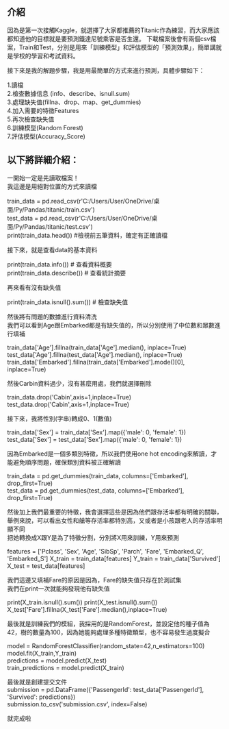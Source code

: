 ## 介紹
因為是第一次接觸Kaggle，就選擇了大家都推薦的Titanic作為練習，而大家應該都知道他的目標就是要預測鐵達尼號乘客是否生還。
下載檔案後會有兩個csv檔案，Train和Test，分別是用來「訓練模型」和評估模型的「預測效果」，簡單講就是學校的學習和考試資料。  
  
接下來是我的解題步驟，我是用最簡單的方式來進行預測，具體步驟如下：    

1.讀檔  
2.檢查數據信息 (info、describe、isnull.sum)  
3.處理缺失值(fillna、drop、map、get_dummies)  
4.加入需要的特徵Features  
5.再次檢查缺失值  
6.訓練模型(Random Forest)  
7.評估模型(Accuracy_Score)  

## 以下將詳細介紹：  
一開始一定是先讀取檔案！     
我這邊是用絕對位置的方式來讀檔  

train_data = pd.read_csv(r'C:/Users/User/OneDrive/桌面/Py/Pandas/titanic/train.csv')  
test_data = pd.read_csv(r'C:/Users/User/OneDrive/桌面/Py/Pandas/titanic/test.csv')  
print(train_data.head())   #檢視前五筆資料，確定有正確讀檔  

接下來，就是查看data的基本資料  

print(train_data.info())  # 查看資料概要  
print(train_data.describe())  # 查看統計摘要  

再來看有沒有缺失值  

print(train_data.isnull().sum())  # 檢查缺失值  

然後將有問題的數據進行資料清洗  
我們可以看到Age跟Embarked都是有缺失值的，所以分別使用了中位數和眾數進行填補  

train_data['Age'].fillna(train_data['Age'].median(), inplace=True)  
test_data['Age'].fillna(test_data['Age'].median(), inplace=True)  
train_data['Embarked'].fillna(train_data['Embarked'].mode()[0], inplace=True)  

然後Carbin資料過少，沒有甚麼用處，我們就選擇刪除   

train_data.drop('Cabin',axis=1,inplace=True)  
test_data.drop('Cabin',axis=1,inplace=True)  

接下來，我將性別(字串)轉成0、1(數值)  

train_data['Sex'] = train_data['Sex'].map({'male': 0, 'female': 1})  
test_data['Sex'] = test_data['Sex'].map({'male': 0, 'female': 1})  

因為Embarked是一個多類別特徵，所以我們使用one hot encoding來解讀，才能避免順序問題，確保類別資料被正確解讀  

train_data = pd.get_dummies(train_data, columns=['Embarked'], drop_first=True)  
test_data = pd.get_dummies(test_data, columns=['Embarked'], drop_first=True)  

然後加上我們最重要的特徵，我會選擇這些是因為他們跟存活率都有明確的關聯，舉例來說，可以看出女性和艙等存活率都特別高，又或者是小孩跟老人的存活率明顯不同    
把她轉換成X跟Y是為了特徵分割，分別將X用來訓練，Y用來預測  


features =  ['Pclass', 'Sex', 'Age', 'SibSp', 'Parch', 'Fare', 'Embarked_Q', 'Embarked_S']
X_train = train_data[features]
Y_train = train_data['Survived']
X_test = test_data[features]  

我們這邊又填補Fare的原因是因為，Fare的缺失值只存在於測試集  
我們在print一次就能夠發現他有缺失值  

print(X_train.isnull().sum())
print(X_test.isnull().sum())
X_test['Fare'].fillna(X_test['Fare'].median(),inplace=True)  

最後就是訓練我們的模組，我採用的是RandomForest，並設定他的種子值為42，樹的數量為100，因為她能夠處理多種特徵類型，也不容易發生過度擬合  

model = RandomForestClassifier(random_state=42,n_estimators=100)  
model.fit(X_train,Y_train)  
predictions = model.predict(X_test)  
train_predictions = model.predict(X_train)  

最後就是創建提交文件  
submission = pd.DataFrame({'PassengerId': test_data['PassengerId'], 'Survived': predictions})    
submission.to_csv('submission.csv', index=False)  

就完成啦






